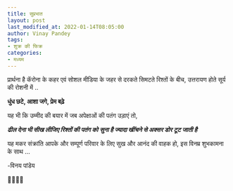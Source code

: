 ```yaml
---
title: सुप्रभात
layout: post
last_modified_at: 2022-01-14T08:05:00
author: Vinay Pandey
tags:
- शुक्र की फिक्र
categories:
- मध्यम
---
```

प्रार्थना है 
कॅरोना के कहर एवं 
सोशल मीडिया के जहर से 
दरकते सिमटते रिश्तों के बीच, 
उत्तरायण होते सूर्य की रोशनी में ..
 
**धुंध छटे, आशा जगे, प्रेम बढ़े**

यह भी कि उम्मीद की बयार में जब 
अपेक्षाओं की पतंग उड़ाएं तो,

***ढील देना भी सीख लीजिए रिश्तों की पतंग को***
***सुना है ज्यादा खींचने से अक्सर डोर टूट जाती है***

यह मकर संक्रांति आपके और सम्पूर्ण परिवार के लिए सुख और आनंद की वाहक हो, 
इस विनम्र शुभकामना के साथ ...

-विनय पांडेय

🙏🌷🌷🙏


